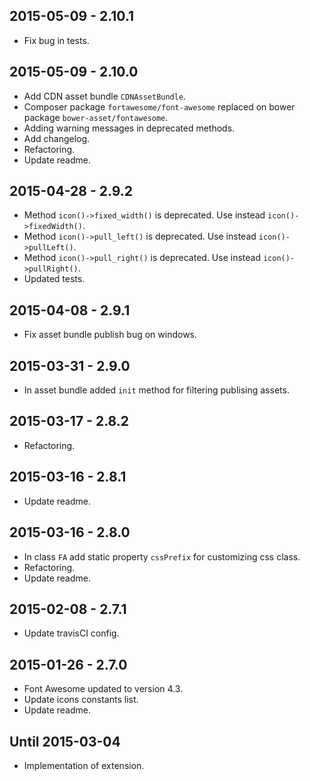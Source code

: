 2015-05-09 - 2.10.1
-------------------
* Fix bug in tests.

2015-05-09 - 2.10.0
-------------------
* Add CDN asset bundle `CDNAssetBundle`.
* Composer package `fortawesome/font-awesome` replaced on bower package `bower-asset/fontawesome`.
* Adding warning messages in deprecated methods.
* Add changelog.
* Refactoring.
* Update readme.

2015-04-28 - 2.9.2
------------------
* Method `icon()->fixed_width()` is deprecated. Use instead `icon()->fixedWidth()`.
* Method `icon()->pull_left()` is deprecated. Use instead `icon()->pullLeft()`.
* Method `icon()->pull_right()` is deprecated. Use instead `icon()->pullRight()`.
* Updated tests.

2015-04-08 - 2.9.1
------------------
* Fix asset bundle publish bug on windows.

2015-03-31 - 2.9.0
------------------
* In asset bundle added `init` method for filtering publising assets.

2015-03-17 - 2.8.2
------------------
* Refactoring.

2015-03-16 - 2.8.1
------------------
* Update readme.

2015-03-16 - 2.8.0
------------------
* In class `FA` add static property `cssPrefix` for customizing css class.
* Refactoring.
* Update readme.

2015-02-08 - 2.7.1
------------------
* Update travisCI config.

2015-01-26 - 2.7.0
------------------
* Font Awesome updated to version 4.3.
* Update icons constants list.
* Update readme.

Until 2015-03-04
----------------
* Implementation of extension.